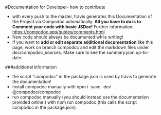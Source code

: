#Documentation for Developer- how to contribute
* with every push to the master, travis generates this Documentation of the Project via Compodoc automatically. **All you have to do is to Comment your code with basic JSDoc!** Further information: https://compodoc.app/guides/comments.html
* New code should always be documented while writing!
* If you want to **add or edit separate additional documentation** like this page, work on branch compodoc and edit the markdown files under doc/compodoc_sources. Make sure to kee the summary.json up-to-date.

###additional information
* the script "compodoc" in the package.json is used by travis to generate the documentation!
* Install compodoc manually with npm i -save -dev @compodoc/compodoc
* run compodoc manually (you should instead use the documentation provided online!) with npm run compodoc (this calls the script compodoc in the package.json).
